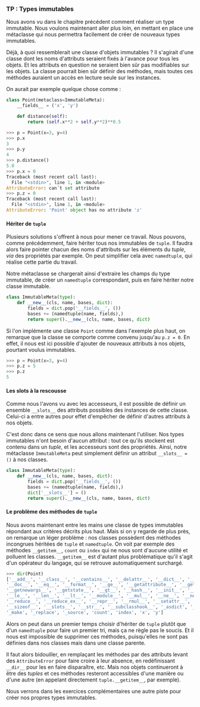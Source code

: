 ### TP : Types immutables

Nous avons vu dans le chapitre précédent comment réaliser un type immutable.
Nous voulons maintenant aller plus loin, en mettant en place une métaclasse qui nous permettra facilement de créer de nouveaux types immutables.

Déjà, à quoi ressemblerait une classe d'objets immutables ?
Il s'agirait d'une classe dont les noms d'attributs seraient fixés à l'avance pour tous les objets.
Et les attributs en question ne seraient bien sûr pas modifiables sur les objets.
La classe pourrait bien sûr définir des méthodes, mais toutes ces méthodes auraient un accès en lecture seule sur les instances.

On aurait par exemple quelque chose comme :

```python
class Point(metaclass=ImmutableMeta):
    __fields__ = ('x', 'y')

    def distance(self):
        return (self.x**2 + self.y**2)**0.5
```

```python
>>> p = Point(x=3, y=4)
>>> p.x
3
>>> p.y
4
>>> p.distance()
5.0
>>> p.x = 0
Traceback (most recent call last):
  File "<stdin>", line 1, in <module>
AttributeError: can´t set attribute
>>> p.z = 0
Traceback (most recent call last):
  File "<stdin>", line 1, in <module>
AttributeError: 'Point' object has no attribute 'z'
```

#### Hériter de `tuple`

Plusieurs solutions s'offrent à nous pour mener ce travail.
Nous pouvons, comme précédemment, faire hériter tous nos immutables de `tuple`.
Il faudra alors faire pointer chacun des noms d'attributs sur les éléments du *tuple*, *via* des propriétés par exemple.
On peut simplifier cela avec `namedtuple`, qui réalise cette partie du travail.

Notre métaclasse se chargerait ainsi d'extraire les champs du type immutable, de créer un `namedtuple` correspondant, puis en faire hériter notre classe immutable.

```python
class ImmutableMeta(type):
    def __new__(cls, name, bases, dict):
        fields = dict.pop('__fields__', ())
        bases += (namedtuple(name, fields),)
        return super().__new__(cls, name, bases, dict)
```

Si l'on implémente une classe `Point` comme dans l'exemple plus haut, on remarque que la classe se comporte comme convenu jusqu'au `p.z = 0`.
En effet, il nous est ici possible d'ajouter de nouveaux attributs à nos objets, pourtant voulus immutables.

```python
>>> p = Point(x=3, y=4)
>>> p.z = 5
>>> p.z
5
```

#### Les slots à la rescousse

Comme nous l'avons vu avec les accesseurs, il est possible de définir un ensemble `__slots__` des attributs possibles des instances de cette classe.
Celui-ci a entre autres pour effet d'empêcher de définir d'autres attributs à nos objets.

C'est donc dans ce sens que nous allons maintenant l'utiliser.
Nos types immutables n'ont besoin d'aucun attribut : tout ce qu'ils stockent est contenu dans un *tuple*, et les accesseurs sont des propriétés.
Ainsi, notre métaclasse `ImmutableMeta` peut simplement définir un attribut `__slots__ = ()` à nos classes.

```python
class ImmutableMeta(type):
    def __new__(cls, name, bases, dict):
        fields = dict.pop('__fields__', ())
        bases += (namedtuple(name, fields),)
        dict['__slots__'] = ()
        return super().__new__(cls, name, bases, dict)
```

#### Le problème des méthodes de `tuple`

Nous avons maintenant entre les mains une classe de types immutables répondant aux critères décrits plus haut.
Mais si on y regarde de plus près, on remarque un léger problème :
nos classes possèdent des méthodes incongrues héritées de `tuple` et `namedtuple`.
On voit par exemple des méthodes `__getitem__`, `count` ou `index` qui ne nous sont d'aucune utilité et polluent les classes.
`__getitem__` est d'autant plus problématique qu'il s'agit d'un opérateur du langage, qui se retrouve automatiquement surchargé.

```python
>>> dir(Point)
['__add__', '__class__', '__contains__', '__delattr__', '__dict__', '__dir__',
'__doc__', '__eq__', '__format__', '__ge__', '__getattribute__', '__getitem__',
'__getnewargs__', '__getstate__', '__gt__', '__hash__', '__init__', '__iter__',
'__le__', '__len__', '__lt__', '__module__', '__mul__', '__ne__', '__new__',
'__reduce__', '__reduce_ex__', '__repr__', '__rmul__', '__setattr__',
'__sizeof__', '__slots__', '__str__', '__subclasshook__', '_asdict', '_fields',
'_make', '_replace', '_source', 'count', 'index', 'x', 'y']
```

Alors on peut dans un premier temps choisir d'hériter de `tuple` plutôt que d'un `namedtuple` pour faire un premier tri, mais ça ne règle pas le soucis.
Et il nous est impossible de supprimer ces méthodes, puisqu'elles ne sont pas définies dans nos classes mais dans une classe parente.

Il faut alors bidouiller, en remplaçant les méthodes par des attributs levant des `AttributeError` pour faire croire à leur absence, en redéfinissant `__dir__` pour les en faire disparaître, etc.
Mais nos objets continueront à être des *tuples* et ces méthodes resteront accessibles d'une manière ou d'une autre (en appelant directement `tuple.__getitem__`, par exemple).

Nous verrons dans les exercices complémentaires une autre piste pour créer nos propres types immutables.
